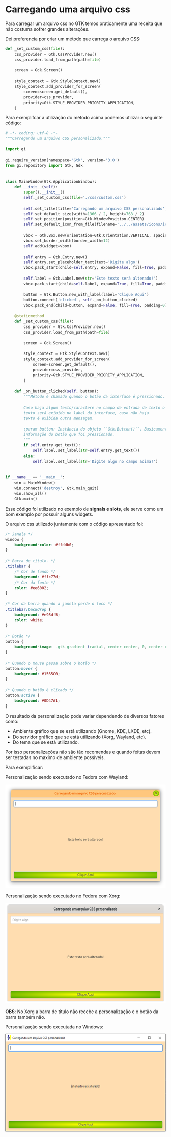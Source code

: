 # Carregando uma arquivo css

Para carregar um arquivo css no GTK temos praticamente uma receita que não costuma sofrer grandes alterações.

Dei preferencia por criar um método que carrega o arquivo CSS:

```python
def _set_custom_css(file):                          
    css_provider = Gtk.CssProvider.new()
    css_provider.load_from_path(path=file)

    screen = Gdk.Screen()

    style_context = Gtk.StyleContext.new()
    style_context.add_provider_for_screen(
        screen=screen.get_default(),
        provider=css_provider,
        priority=Gtk.STYLE_PROVIDER_PRIORITY_APPLICATION,
    )
```

Para exemplifcar a utilização do método acima podemos utilizar o seguinte código:

```python
# -*- coding: utf-8 -*-
"""Carregando um arquivo CSS personalizado."""

import gi

gi.require_version(namespace='Gtk', version='3.0')
from gi.repository import Gtk, Gdk


class MainWindow(Gtk.ApplicationWindow):
    def __init__(self):
        super().__init__()
        self._set_custom_css(file='./css/custom.css')

        self.set_title(title='Carregando um arquivo CSS personalizado')
        self.set_default_size(width=1366 / 2, height=768 / 2)
        self.set_position(position=Gtk.WindowPosition.CENTER)
        self.set_default_icon_from_file(filename='../../assets/icons/icon.png')

        vbox = Gtk.Box.new(orientation=Gtk.Orientation.VERTICAL, spacing=12)
        vbox.set_border_width(border_width=12)
        self.add(widget=vbox)

        self.entry = Gtk.Entry.new()
        self.entry.set_placeholder_text(text='Digite algo')
        vbox.pack_start(child=self.entry, expand=False, fill=True, padding=0)

        self.label = Gtk.Label.new(str='Este texto será alterado!')
        vbox.pack_start(child=self.label, expand=True, fill=True, padding=0)

        button = Gtk.Button.new_with_label(label='Clique Aqui')
        button.connect('clicked', self._on_button_clicked)
        vbox.pack_end(child=button, expand=False, fill=True, padding=0)

    @staticmethod
    def _set_custom_css(file):
        css_provider = Gtk.CssProvider.new()
        css_provider.load_from_path(path=file)

        screen = Gdk.Screen()

        style_context = Gtk.StyleContext.new()
        style_context.add_provider_for_screen(
            screen=screen.get_default(),
            provider=css_provider,
            priority=Gtk.STYLE_PROVIDER_PRIORITY_APPLICATION,
        )

    def _on_button_clicked(self, button):
        """Método é chamado quando o botão da interface é pressionado.

        Caso haja algum texto/caractere no campo de entrada de texto o
        texto será exibido no label da interface, caso não haja
        texto é exibida outra mensagem.

        :param button: Instância do objeto ``Gtk.Button()``. Basicamente
        informaçõe do botão que foi pressionado.
        """
        if self.entry.get_text():
            self.label.set_label(str=self.entry.get_text())
        else:
            self.label.set_label(str='Digite algo no campo acima!')


if __name__ == '__main__':
    win = MainWindow()
    win.connect('destroy', Gtk.main_quit)
    win.show_all()
    Gtk.main()
```

Esse código foi utilizado no exemplo de **signals e slots**, ele serve como um bom exemplo por possuir alguns widgets.

O arquivo css utilizado juntamente com o código apresentado foi:

```css
/* Janela */
window {
    background-color: #ffddb0;
}

/* Barra de titulo. */
.titlebar {
    /* Cor de fundo */
    background: #ffc77d;
    /* Cor da fonte */
    color: #ee6002;
}

/* Cor da barra quando a janela perde o foco */
.titlebar:backdrop {
    background: #e98df5;
    color: white;
}

/* Botão */
button {
    background-image: -gtk-gradient (radial, center center, 0, center center, 1, from(yellow), to(green));
}

/* Quando o mouse passa sobre o botão */
button:hover {
    background: #1565C0;
}

/* Quando o botão é clicado */
button:active {
    background: #0D47A1;
}
```

O resultado da personalização pode variar dependendo de diversos fatores como:
 
- Ambiente gráfico que se está utilizando (Gnome, KDE, LXDE, etc).
- Do servidor gráfico que se está utilizando (Xorg, Wayland, etc).
- Do tema que se está utilizando.

Por isso personalizações não são tão recomendas e quando feitas devem ser testadas no maximo de ambiente possíveis.

Para exemplificar:

Personalização sendo executado no Fedora com Wayland:

![Personalização sendo executada no Wayland](./imgs/style/python-load-custom-css-wayland.png)

Personalização sendo executado no Fedora com Xorg:

![Personalização sendo executada no Wayland](./imgs/style/python-load-custom-css-x11.png)

**OBS**: No Xorg a barra de titulo não recebe a personalização e o botão da barra também não.

Personalização sendo executada no Windows:

![Personalização sendo executada no Windows](./imgs/style/python-load-custom-css-windows.png)
